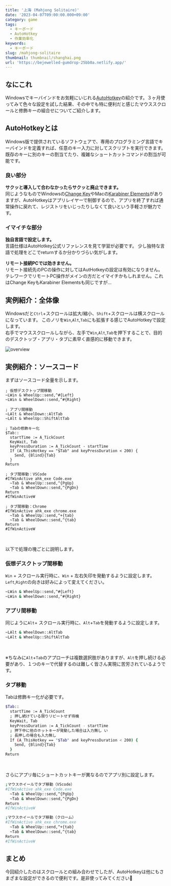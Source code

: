 ```yaml
---
title: '上海 (Mahjong Solitaire)'
date: '2023-04-07T09:00:00.000+09:00'
category: game
tags:
  - キーボード
  - AutoHotkey
  - 作業効率化
keywords:
  - キーボード
slug: /mahjong-solitaire
thumbnail: thumbnail/shanghai.png
url: 'https://bejewelled-gumdrop-25bb0a.netlify.app/'
---
```


## なにこれ

Windowsでキーバインドをお気軽にいじれる[AutoHotkey](https://www.autohotkey.com/)の紹介です。３ヶ月使ってみて色々な設定を試した結果、その中でも特に便利だと感じたマウススクロールと修飾キーの組合せについてご紹介します。

## AutoHotkeyとは

Windows版で提供されているソフトウェアで、専用のプログラミング言語でキーバインドを定義すれば、任意のキー入力に対してスクリプトを実行できます。既存のキーに別のキーの割当てたり、複雑なショートカットコマンドの割当が可能です。

### 良い部分

**サクッと導入して合わなかったらサクッと廃止できます。**  
同じようなものでWindowsの[Change Key](https://forest.watch.impress.co.jp/library/software/changekey/)やMacの[Karabiner Elements](https://karabiner-elements.pqrs.org/)がありますが、AutoHotkeyはアプリレイヤーで制御するので、アプリを終了すれば通常操作に戻れて、レジストリをいじったりしなくて良いという手軽さが魅力です。

### イマイチな部分

**独自言語で設定します。**  
言語仕様はAutoHotkey公式リファレンスを見て学習が必要です。
少し独特な言語で処理をどこでreturnするか分かりづらい気がします。

**リモート接続PCでは効きません。**  
リモート接続先のPCの操作に対してはAutHotkeyの設定は有効になりません。テレワークでリモートPC操作がメインの方だとイマイチかもしれません。これはChange KeyもKarabiner Elementsも同じですが...

## 実例紹介：全体像

Windowsだと`Ctrl`+スクロールは拡大/縮小、`Shift`+スクロールは横スクロールになっています。
このノリを`Win`,`Alt`,`Tab`にも拡張する感じでAutoHotkeyで設定します。  
右手でマウススクロールしながら、左手で`Win`,`Alt`,`Tab`を押下することで、目的のデスクトップ・アプリ・タブに素早く直感的に移動できます。

![overview](./overview.png)

## 実例紹介：ソースコード

まずはソースコード全量を示します。

```bash:title=AutoHotkey設定ファイルの実例
; 仮想デスクトップ間移動
~LWin & WheelUp::send,^#{Left}
~LWin & WheelDown::send,^#{Right}

; アプリ間移動
~LAlt & WheelDown::AltTab 
~LAlt & WheelUp::ShiftAltTab

; Tabの修飾キー化
$Tab::
  startTime := A_TickCount
  KeyWait, Tab
  keyPressDuration := A_TickCount - startTime
  If (A_ThisHotkey == "$Tab" and keyPressDuration < 200) {
    Send, {Blind}{Tab}
  }
Return

; タブ間移動：VSCode
#IfWinActive ahk_exe Code.exe
  ~Tab & WheelUp::send,^{PgUp}
  ~Tab & WheelDown::send,^{PgDn}
Return
#IfWinActiveW

; タブ間移動：Chrome
#IfWinActive ahk_exe chrome.exe
  ~Tab & WheelUp::send,^+{tab}
  ~Tab & WheelDown::send,^{tab}
Return
#IfWinActiveW
```

<br/>

以下で処理の塊ごとに説明します。

### 仮想デスクトップ間移動

`Win` + スクロール実行時に、`Win` + 左右矢印を発動するように設定します。
`Left`,`Right`の向きは好みによって変えてください。

```bash
~LWin & WheelUp::send,^#{Left}
~LWin & WheelDown::send,^#{Right}
```

### アプリ間移動

同じように`Alt`+ スクロール実行時に、`Alt`+`Tab`を発動するように設定します。

```bash
~LAlt & WheelDown::AltTab 
~LAlt & WheelUp::ShiftAltTab
```

<br/>

※ちなみに`Alt`+`Tab`のアプローチは複数選択肢がありますが、`Alt`を押し続ける必要があり、１つのキーで代替するのは難しく皆さん実現に苦労されているようです。

### タブ移動

Tabは修飾キー化が必要です。  

```bash
$Tab::
  startTime := A_TickCount
  ; 押し続けている限りリピートせず待機
  KeyWait, Tab
  keyPressDuration := A_TickCount - startTime
  ; 押下中に他のホットキーが発動した場合は入力無し い
  ; 長押しの場合も入力無し
  If (A_ThisHotkey == "$Tab" and keyPressDuration < 200) {
    Send, {Blind}{Tab}
  }
Return
```

<br/>

さらにアプリ毎にショートカットキーが異なるのでアプリ別に設定します。

```bash
;マウスホイールでタブ移動（VScode）
#IfWinActive ahk_exe Code.exe
  ~Tab & WheelUp::send,^{PgUp}
  ~Tab & WheelDown::send,^{PgDn}
Return
#IfWinActiveW

;マウスホイールでタブ移動（クローム）
#IfWinActive ahk_exe chrome.exe
  ~Tab & WheelUp::send,^+{tab}
  ~Tab & WheelDown::send,^{tab}
Return
#IfWinActiveW
```

## まとめ

今回紹介したのはスクロールとの組み合わせでしたが、AutoHotkeyは他にもさまざまな設定ができるので便利です。是非使ってみてください🍅
